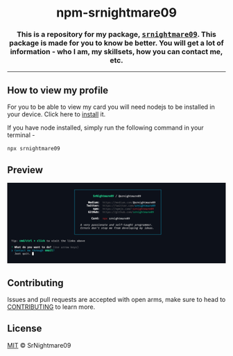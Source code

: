 <h1 align = center>npm-srnightmare09</h1>
<h3 align = center>This is a repository for my package, <samp><a href = https://www.npmjs.com/package/srnightmare09>srnightmare09</a></samp>. This package is made for you to know be better. You will get a lot of information - who I am, my skillsets, how you can contact me, etc. 

<hr>
  
## How to view my profile
For you to be able to view my card you will need nodejs to be installed in your device. Click here to <a href = https://nodejs.org>install</a> it.

If you have node installed, simply run the following command in your terminal - 
```
npx srnightmare09
```

## Preview
<img src = "https://github.com/SrNightmare09/npm-srnightmare09/blob/master/preview.png?raw=true">
  
## Contributing
Issues and pull requests are accepted with open arms, make sure to head to <a href = CONTRIBUTING.md>CONTRIBUTING</a> to learn more.
  
## License
<a href = https://github.com/SrNightmare09/npm-srnightmare09/blob/master/LICENSE>MIT</a> © SrNightmare09
